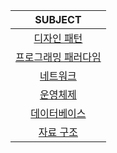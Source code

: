 <div align="center">

|SUBJECT|
|:--:|
|[디자인 패턴](DesignPattern/DesignPattern.md)|
|[프로그래밍 패러다임](ProgrammingParadigm/ProgrammingParadigm.md)|
|[네트워크](Network/Network.md)|
|[운영체제](OS/OperatingSystem.md)|
|[데이터베이스](DataBase/DB.md)|
|[자료 구조](DataStruct/DS.md)|

</div>
